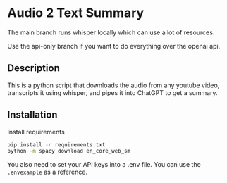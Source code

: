 # Audio 2 Text Summary
The main branch runs whisper locally which can use a lot of resources.

Use the api-only branch if you want to do everything over the openai api.

## Description
This is a python script that downloads the audio from any youtube video, transcripts it using whisper, and pipes it into ChatGPT to get a summary.

## Installation
Install requirements
```bash
pip install -r requirements.txt
python -m spacy download en_core_web_sm
```
You also need to set your API keys into a .env file. You can use the `.envexample` as a reference. 